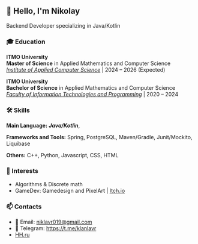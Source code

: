 ## 👋 Hello, I'm Nikolay

Backend Developer specializing in Java/Kotlin

### 🎓 Education

**ITMO University**  
**Master of Science** in Applied Mathematics and Computer Science  
*[Institute of Applied Computer Science](https://www.ipkn.itmo.ru/)* | 2024 – 2026 (Expected)

**ITMO University**  
**Bachelor of Science** in Applied Mathematics and Computer Science  
*[Faculty of Information Technologies and Programming](https://fitp.itmo.ru/)* | 2020 – 2024


### 🛠️ Skills

**Main Language:** 
***Java/Kotlin***, 

**Frameworks and Tools:** 
Spring, PostgreSQL, Maven/Gradle, Junit/Mockito, Liquibase

**Others:**
C++, Python, Javascript, CSS, HTML

### 🎯 Interests

- Algorithms & Discrete math
- GameDev: Gamedesign and PixelArt | [Itch.io](https://itch.io/profile/nick-lavr)

### 📫 Contacts
- 📧 Email: niklavr019@gmail.com
- 📱 Telegram: https://t.me/klanlavr
- [HH.ru](https://spb.hh.ru/resume/17ac60fdff0e09f6b90039ed1f595944646d73)

